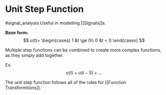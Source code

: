 # Unit Step Function
#signal_analysis 
Useful in modelling [[Signals]]s.

 **Base form:**
$$
u(t)=
	\begin{cases}
		1 &t \ge 0\\
		0 &t < 0
	\end{cases}
$$
 
 Multiple step functions can be combined to create more complex functions, as they simply add together. 
 
 Ex.
 $$u(t) + u(t-5) + ...$$
 
The unit step function follows all of the rules for [[Function Transformtions]].